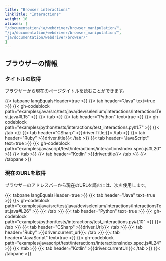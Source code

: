 ```yaml
---
title: "Browser interactions"
linkTitle: "Interactions"
weight: 10
aliases: [
"/documentation/ja/webdriver/browser_manipulation/",
"/ja/documentation/webdriver/browser_manipulation/",
"ja/documentation/webdriver/browser/"
]
---
```


## ブラウザーの情報

### タイトルの取得

ブラウザーから現在のページタイトルを読むことができます。

{{< tabpane langEqualsHeader=true >}}
{{< tab header="Java" text=true >}}
{{< gh-codeblock path="examples/java/src/test/java/dev/selenium/interactions/InteractionsTest.java#L15" >}}
{{< /tab >}}
{{< tab header="Python" text=true >}}
{{< gh-codeblock path="examples/python/tests/interactions/test_interactions.py#L7" >}}
{{< /tab >}}
  {{< tab header="CSharp" >}}driver.Title;{{< /tab >}}
  {{< tab header="Ruby" >}}driver.title{{< /tab >}}
{{< tab header="JavaScript" text=true >}}
{{< gh-codeblock path="examples/javascript/test/interactions/interactionsIndex.spec.js#L20" >}}
{{< /tab >}}
  {{< tab header="Kotlin" >}}driver.title{{< /tab >}}
{{< /tabpane >}}


### 現在のURLを取得

ブラウザーのアドレスバーから現在のURLを読むには、次を使用します。

{{< tabpane langEqualsHeader=true >}}
{{< tab header="Java" text=true >}}
{{< gh-codeblock path="examples/java/src/test/java/dev/selenium/interactions/InteractionsTest.java#L26" >}}
{{< /tab >}}
{{< tab header="Python" text=true >}}
{{< gh-codeblock path="examples/python/tests/interactions/test_interactions.py#L10" >}}
{{< /tab >}}
{{< tab header="CSharp" >}}driver.Url;{{< /tab >}}
{{< tab header="Ruby" >}}driver.current_url{{< /tab >}}
{{< tab header="JavaScript" text=true >}}
{{< gh-codeblock path="examples/javascript/test/interactions/interactionsIndex.spec.js#L24" >}}
{{< /tab >}}
{{< tab header="Kotlin" >}}driver.currentUrl{{< /tab >}}
{{< /tabpane >}}
